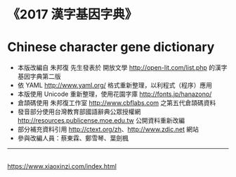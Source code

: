 # 《2017 漢字基因字典》
# Chinese character gene dictionary
* 本版改編自 朱邦復 先生發表於 開放文學 <http://open-lit.com/list.php> 的漢字基因字典第二版
* 依 YAML <http://www.yaml.org/> 格式重新整理，以利程式（程序）應用
* 本版使用 Unicode 重新整理，使用花園字庫 <http://fonts.jp/hanazono/>
* 倉頡碼使用 朱邦復工作室 <http://www.cbflabs.com> 之第五代倉頡碼資料
* 發音部分使用台灣教育部國語辭典公眾授權網 <http://resources.publicense.moe.edu.tw> 公開資料重新改編
* 部分補充資料引用 <http://ctext.org/zh>、<http://www.zdic.net> 網站
* 參與改編人員：蔡東霖、鄭雪琴、葉劍楓
***
<br><https://www.xiaoxinzi.com/index.html> 
